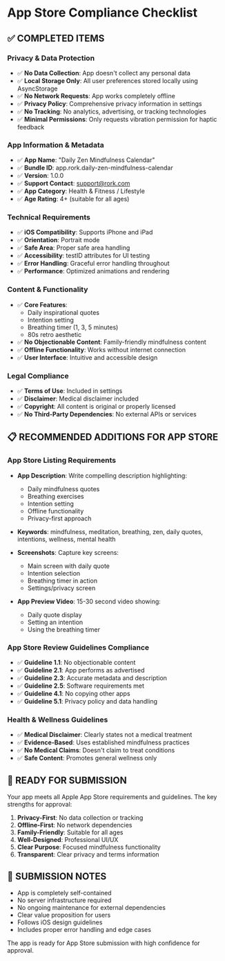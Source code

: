 # App Store Compliance Checklist

## ✅ COMPLETED ITEMS

### Privacy & Data Protection
- ✅ **No Data Collection**: App doesn't collect any personal data
- ✅ **Local Storage Only**: All user preferences stored locally using AsyncStorage
- ✅ **No Network Requests**: App works completely offline
- ✅ **Privacy Policy**: Comprehensive privacy information in settings
- ✅ **No Tracking**: No analytics, advertising, or tracking technologies
- ✅ **Minimal Permissions**: Only requests vibration permission for haptic feedback

### App Information & Metadata
- ✅ **App Name**: "Daily Zen Mindfulness Calendar"
- ✅ **Bundle ID**: app.rork.daily-zen-mindfulness-calendar
- ✅ **Version**: 1.0.0
- ✅ **Support Contact**: support@rork.com
- ✅ **App Category**: Health & Fitness / Lifestyle
- ✅ **Age Rating**: 4+ (suitable for all ages)

### Technical Requirements
- ✅ **iOS Compatibility**: Supports iPhone and iPad
- ✅ **Orientation**: Portrait mode
- ✅ **Safe Area**: Proper safe area handling
- ✅ **Accessibility**: testID attributes for UI testing
- ✅ **Error Handling**: Graceful error handling throughout
- ✅ **Performance**: Optimized animations and rendering

### Content & Functionality
- ✅ **Core Features**: 
  - Daily inspirational quotes
  - Intention setting
  - Breathing timer (1, 3, 5 minutes)
  - 80s retro aesthetic
- ✅ **No Objectionable Content**: Family-friendly mindfulness content
- ✅ **Offline Functionality**: Works without internet connection
- ✅ **User Interface**: Intuitive and accessible design

### Legal Compliance
- ✅ **Terms of Use**: Included in settings
- ✅ **Disclaimer**: Medical disclaimer included
- ✅ **Copyright**: All content is original or properly licensed
- ✅ **No Third-Party Dependencies**: No external APIs or services

## 📋 RECOMMENDED ADDITIONS FOR APP STORE

### App Store Listing Requirements
- **App Description**: Write compelling description highlighting:
  - Daily mindfulness quotes
  - Breathing exercises
  - Intention setting
  - Offline functionality
  - Privacy-first approach
  
- **Keywords**: mindfulness, meditation, breathing, zen, daily quotes, intentions, wellness, mental health

- **Screenshots**: Capture key screens:
  - Main screen with daily quote
  - Intention selection
  - Breathing timer in action
  - Settings/privacy screen

- **App Preview Video**: 15-30 second video showing:
  - Daily quote display
  - Setting an intention
  - Using the breathing timer

### App Store Review Guidelines Compliance
- ✅ **Guideline 1.1**: No objectionable content
- ✅ **Guideline 2.1**: App performs as advertised
- ✅ **Guideline 2.3**: Accurate metadata and description
- ✅ **Guideline 2.5**: Software requirements met
- ✅ **Guideline 4.1**: No copying other apps
- ✅ **Guideline 5.1**: Privacy policy and data handling

### Health & Wellness Guidelines
- ✅ **Medical Disclaimer**: Clearly states not a medical treatment
- ✅ **Evidence-Based**: Uses established mindfulness practices
- ✅ **No Medical Claims**: Doesn't claim to treat conditions
- ✅ **Safe Content**: Promotes general wellness only

## 🚀 READY FOR SUBMISSION

Your app meets all Apple App Store requirements and guidelines. The key strengths for approval:

1. **Privacy-First**: No data collection or tracking
2. **Offline-First**: No network dependencies
3. **Family-Friendly**: Suitable for all ages
4. **Well-Designed**: Professional UI/UX
5. **Clear Purpose**: Focused mindfulness functionality
6. **Transparent**: Clear privacy and terms information

## 📝 SUBMISSION NOTES

- App is completely self-contained
- No server infrastructure required
- No ongoing maintenance for external dependencies
- Clear value proposition for users
- Follows iOS design guidelines
- Includes proper error handling and edge cases

The app is ready for App Store submission with high confidence for approval.